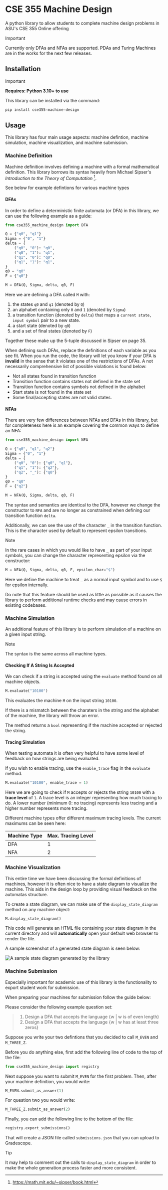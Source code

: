 # CSE 355 Machine Design
A python library to allow students to complete machine design problems in ASU's CSE 355 Online offering

> [!IMPORTANT]
> Currently only DFAs and NFAs are supported. PDAs and Turing Machines are in the works for the next few releases.

## Installation

> [!IMPORTANT]
>  **Requires: Python 3.10+ to use**

This library can be installed via the command:
```bash
pip install cse355-machine-design
```

## Usage
This library has four main usage aspects: machine defintion, machine simulation, machine visualization, and machine submission.
### Machine Definition
Machine definition involves defining a machine with a formal mathematical definition. This library borrows its syntax heavily from Michael Sipser's 
*Introduction to the Theory of Computation* [^1].

[^1]: https://math.mit.edu/~sipser/book.html

See below for example defintions for various machine types

#### DFAs

In order to define a deterministic finite automata (or DFA) in this library, we can use the following example as a guide:
```python
from cse355_machine_design import DFA

Q = {"q0", "q1"}
Sigma = {"0", "1"}
delta = {
    ("q0", "0"): "q0",
    ("q0", "1"): "q1",
    ("q1", "0"): "q0",
    ("q1", "1"): "q1",
}
q0 = "q0"
F = {"q0"}

M = DFA(Q, Sigma, delta, q0, F)
```

Here we are defining a DFA called `M` with:
1. the states `q0` and `q1` (denoted by `Q`)
2. an alphabet containing only `0` and `1` (denoted by `Sigma`)
3. a transition function (denoted by `delta`) that maps a `current state, input symbol` pair to a new state.
4. a start state (denoted by `q0`)
5. and a set of final states (denoted by `F`)

Together these make up the 5-tuple discussed in Sipser on page 35.

When defining such DFAs, replace the definitions of each variable as you see fit. When you run the code, the library will let you know if your DFA is **invalid** in the sense that it violates one of the restrictions of DFAs. A not necessarily comprehensive list of possible violations is found below:
+ Not all states found in transition function
+ Transition function contains states not defined in the state set
+ Transition function contains symbols not defined in the alphabet
+ Start state is not found in the state set
+ Some final/accepting states are not valid states.

#### NFAs

There are very few differences between NFAs and DFAs in this library, but for completeness here is an example covering the common ways to define an NFA:

```python
from cse355_machine_design import NFA

Q = {"q0", "q1", "q2"}
Sigma = {"0", "1"}
delta = {
    ("q0", "0"): {"q0", "q1"},
    ("q1", "1"): {"q2"},
    ("q2", "_"): {"q0"}
}
q0 = "q0"
F = {"q2"}

M = NFA(Q, Sigma, delta, q0, F)
```
The syntax and semantics are identical to the DFA, however we change the constructor to `NFA` and are no longer as constrained when defining our transition function `delta`.

Additionally, we can see the use of the character `_` in the transition function. This is the character used by default to represent epsilon transitions.

> [!NOTE]
> In the rare cases in which you would like to have `_` as part of your input symbols, you can change the character representing epsilon via the constructor:
> ```python
> M = NFA(Q, Sigma, delta, q0, F, epsilon_char="$")
> ```
> Here we define the machine to treat `_` as a normal input symbol and to use `$` for epsilon internally.
>
> Do note that this feature should be used as little as possible as it causes the library to perform additional runtime checks and may cause errors in existing codebases.

### Machine Simulation

An additional feature of this library is to perform simulation of a machine on a given input string.

> [!NOTE]
> The syntax is the same across all machine types.

#### Checking If A String Is Accepted

We can check if a string is accepted using the `evaluate` method found on all machine objects.

```python
M.evaluate("10100")
```

This evaluates the machine `M` on the input string `10100`.

If there is a mismatch between the charaters in the string and the alphabet of the machine, the library will throw an error.

The method returns a `bool` representing if the machine accepted or rejected the string.

#### Tracing Simulation

When testing automata it is often very helpful to have some level of feedback on how strings are being evaluated.

If you wish to enable tracing, use the `enable_trace` flag in the `evaluate` method.

```python
M.evaluate("10100", enable_trace = 1)
```

Here we are going to check if `M` accepts or rejects the string `10100` with a **trace level** of `1`. A trace level is an integer representing how much tracing to do. A lower number (minimum 0: no tracing) represents less tracing and a higher number represents more tracing.

Different machine types offer different maximum tracing levels. The current maximums can be seen here:

| Machine Type | Max. Tracing Level |
| ------------ | ------------------ |
| DFA          | 1                  |
| NFA          | 2                  |

### Machine Visualization

This entire time we have been discussing the formal definitions of machines, however it is often nice to have a state diagram to visualize the machine. This aids in the design loop by providing visual feedback on the automatas structure.

To create a state diagram, we can make use of the `display_state_diagram` method on any machine object:

```python
M.display_state_diagram()
```

This code will generate an HTML file containing your state diagram in the current directory and will **automatically** open your default web browser to render the file.

A sample screenshot of a generated state diagram is seen below:

![A sample state diagram generated by the library](assets/README_state_diagram.png)

### Machine Submission

Especially important for academic use of this library is the functionality to export student work for submission.

When preparing your machines for submission follow the guide below:

Please consider the following example question set:

> 1. Design a DFA that accepts the language {w | w is of even length}
> 2. Design a DFA that accepts the language {w | w has at least three zeros}

Suppose you write your two defintions that you decided to call `M_EVEN` and `M_THREE_Z`.

Before you do anything else, first add the following line of code to the top of the file:

```python
from cse355_machine_design import registry
```

Next suppose you want to submit `M_EVEN` for the first problem. Then, after your machine definition, you would write:

```python
M_EVEN.submit_as_answer(1)
```

For question two you would write:

```python
M_THREE_Z.submit_as_answer(2)
```

Finally, you can add the following line to the bottom of the file:
```python
registry.export_submissions()
```

That will create a JSON file called `submissions.json` that you can upload to Gradescope.

> [!TIP]
> It may help to comment out the calls to `display_state_diagram` in order to make the whole generation process faster and more consistent.
